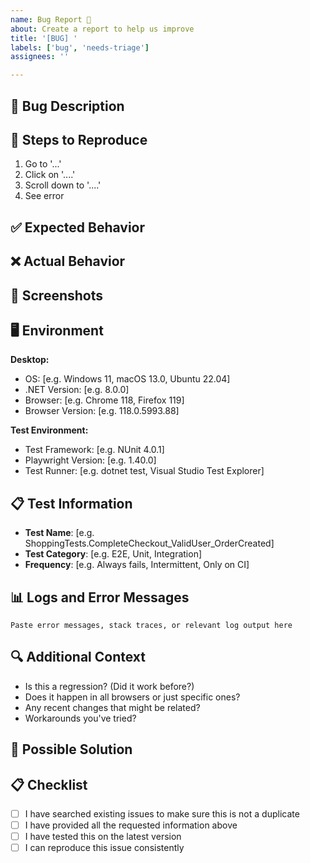 ```yaml
---
name: Bug Report 🐛
about: Create a report to help us improve
title: '[BUG] '
labels: ['bug', 'needs-triage']
assignees: ''

---
```


## 🐛 Bug Description
<!-- A clear and concise description of what the bug is -->

## 🔄 Steps to Reproduce
<!-- Steps to reproduce the behavior -->

1. Go to '...'
2. Click on '....'
3. Scroll down to '....'
4. See error

## ✅ Expected Behavior
<!-- A clear and concise description of what you expected to happen -->

## ❌ Actual Behavior
<!-- A clear and concise description of what actually happened -->

## 📸 Screenshots
<!-- If applicable, add screenshots to help explain your problem -->

## 🖥️ Environment
<!-- Please complete the following information -->

**Desktop:**
- OS: [e.g. Windows 11, macOS 13.0, Ubuntu 22.04]
- .NET Version: [e.g. 8.0.0]
- Browser: [e.g. Chrome 118, Firefox 119]
- Browser Version: [e.g. 118.0.5993.88]

**Test Environment:**
- Test Framework: [e.g. NUnit 4.0.1]
- Playwright Version: [e.g. 1.40.0]
- Test Runner: [e.g. dotnet test, Visual Studio Test Explorer]

## 📋 Test Information
<!-- If this is related to a specific test -->

- **Test Name**: [e.g. ShoppingTests.CompleteCheckout_ValidUser_OrderCreated]
- **Test Category**: [e.g. E2E, Unit, Integration]
- **Frequency**: [e.g. Always fails, Intermittent, Only on CI]

## 📊 Logs and Error Messages
<!-- Add any relevant log output or error messages -->

```
Paste error messages, stack traces, or relevant log output here
```

## 🔍 Additional Context
<!-- Add any other context about the problem here -->

- Is this a regression? (Did it work before?)
- Does it happen in all browsers or just specific ones?
- Any recent changes that might be related?
- Workarounds you've tried?

## 🔧 Possible Solution
<!-- If you have ideas for fixing the issue, describe them here -->

## 📋 Checklist
<!-- Mark completed items with an "x" -->

- [ ] I have searched existing issues to make sure this is not a duplicate
- [ ] I have provided all the requested information above
- [ ] I have tested this on the latest version
- [ ] I can reproduce this issue consistently